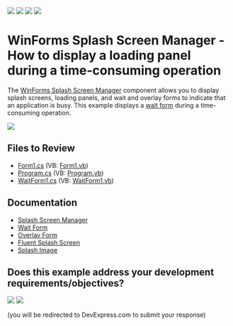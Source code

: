 <!-- default badges list -->
![](https://img.shields.io/endpoint?url=https://codecentral.devexpress.com/api/v1/VersionRange/128620696/13.1.4%2B)
[![](https://img.shields.io/badge/Open_in_DevExpress_Support_Center-FF7200?style=flat-square&logo=DevExpress&logoColor=white)](https://supportcenter.devexpress.com/ticket/details/E2543)
[![](https://img.shields.io/badge/📖_How_to_use_DevExpress_Examples-e9f6fc?style=flat-square)](https://docs.devexpress.com/GeneralInformation/403183)
[![](https://img.shields.io/badge/💬_Leave_Feedback-feecdd?style=flat-square)](#does-this-example-address-your-development-requirementsobjectives)
<!-- default badges end -->

# WinForms Splash Screen Manager - How to display a loading panel during a time-consuming operation

The [WinForms Splash Screen Manager](https://docs.devexpress.com/WindowsForms/10826/controls-and-libraries/forms-and-user-controls/splash-screen-manager) component allows you to display splash screens, loading panels, and wait and overlay forms to indicate that an application is busy. This example displays a [wait form](https://docs.devexpress.com/WindowsForms/10824/controls-and-libraries/forms-and-user-controls/splash-screen-manager/wait-form) during a time-consuming operation.

<img src="https://raw.githubusercontent.com/DevExpress-Examples/how-to-display-the-loading-panel-for-winform-controls-e2543/13.1.4+/media/image_2023-08-21_154912353.png">

<!-- default file list -->
## Files to Review

* [Form1.cs](./CS/Form1.cs) (VB: [Form1.vb](./VB/Form1.vb))
* [Program.cs](./CS/Program.cs) (VB: [Program.vb](./VB/Program.vb))
* [WaitForm1.cs](./CS/WaitForm1.cs) (VB: [WaitForm1.vb](./VB/WaitForm1.vb))
<!-- default file list end -->

## Documentation
- [Splash Screen Manager](https://docs.devexpress.com/WindowsForms/10826/controls-and-libraries/forms-and-user-controls/splash-screen-manager)
- [Wait Form](https://docs.devexpress.com/WindowsForms/10824/controls-and-libraries/forms-and-user-controls/splash-screen-manager/wait-form)
- [Overlay Form](https://docs.devexpress.com/WindowsForms/120029/controls-and-libraries/forms-and-user-controls/splash-screen-manager/overlay-form)
- [Fluent Splash Screen](https://docs.devexpress.com/WindowsForms/401719/controls-and-libraries/forms-and-user-controls/splash-screen-manager/fluent-splash-screen)
- [Splash Image](https://docs.devexpress.com/WindowsForms/10825/controls-and-libraries/forms-and-user-controls/splash-screen-manager/splash-image)
<!-- feedback -->
## Does this example address your development requirements/objectives?

[<img src="https://www.devexpress.com/support/examples/i/yes-button.svg"/>](https://www.devexpress.com/support/examples/survey.xml?utm_source=github&utm_campaign=winforms-splash-screen-loading-panel&~~~was_helpful=yes) [<img src="https://www.devexpress.com/support/examples/i/no-button.svg"/>](https://www.devexpress.com/support/examples/survey.xml?utm_source=github&utm_campaign=winforms-splash-screen-loading-panel&~~~was_helpful=no)

(you will be redirected to DevExpress.com to submit your response)
<!-- feedback end -->
